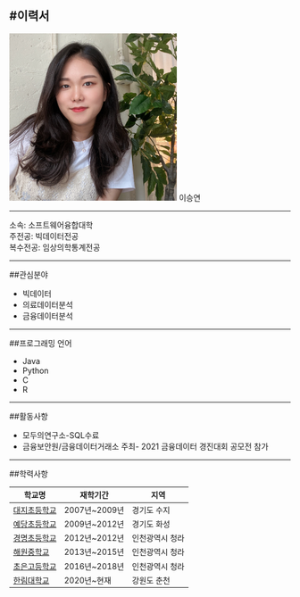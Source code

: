 #이력서
---

<img src=LSY.jpg height=300 width=300>
이승연

---

소속: 소프트웨어융합대학   
주전공: 빅데이터전공   
복수전공: 임상의학통계전공   

---
##관심분야

* 빅데이터
* 의료데이터분석
* 금융데이터분석

---
##프로그래밍 언어

* Java
* Python
* C
* R

---
##활동사항

* 모두의연구소-SQL수료
* 금융보안원/금융데이터거래소 주최- 2021 금융데이터 경진대회 공모전 참가

---
##학력사항

|학교명|재학기간|지역|  
|---|---|---|   
|[대지초등학교](http://www.daiji.es.kr/wah/main/index.htm)|2007년~2009년|경기도 수지|   
|[예당초등학교](http://www.yeadang.es.kr/main)|2009년~2012년|경기도 화성|   
|[경명초등학교](http://igm.icees.kr/main.do)|2012년~2012년|인천광역시 청라|   
|[해원중학교](http://haewon.icems.kr/main.do)|2013년~2015년|인천광역시 청라|   
|[초은고등학교](http://choeun.icehs.kr/main.do)|2016년~2018년|인천광역시 청라|   
|[한림대학교](https://www.hallym.ac.kr/)|2020년~현재|강원도 춘천|   

